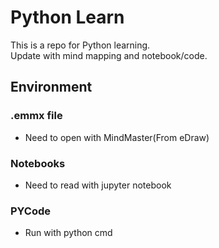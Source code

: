 # Python Learn
This is a repo for Python learning.  
Update with mind mapping and notebook/code.  
## Environment
### .emmx file
- Need to open with MindMaster(From eDraw)
### Notebooks
- Need to read with jupyter notebook
### PYCode
- Run with python cmd
